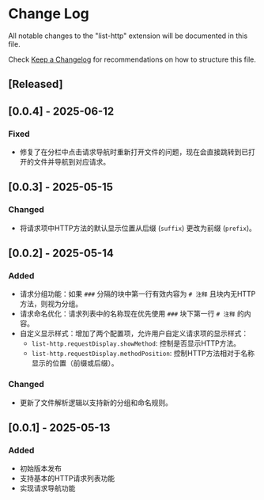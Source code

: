 # Change Log

All notable changes to the "list-http" extension will be documented in this file.

Check [Keep a Changelog](http://keepachangelog.com/) for recommendations on how to structure this file.

## [Released]

## [0.0.4] - 2025-06-12
### Fixed
- 修复了在分栏中点击请求导航时重新打开文件的问题，现在会直接跳转到已打开的文件并导航到对应请求。

## [0.0.3] - 2025-05-15
### Changed
- 将请求项中HTTP方法的默认显示位置从后缀 (`suffix`) 更改为前缀 (`prefix`)。

## [0.0.2] - 2025-05-14
### Added
- 请求分组功能：如果 `###` 分隔的块中第一行有效内容为 `# 注释` 且块内无HTTP方法，则视为分组。
- 请求命名优化：请求列表中的名称现在优先使用 `###` 块下第一行 `# 注释` 的内容。
- 自定义显示样式：增加了两个配置项，允许用户自定义请求项的显示样式：
  - `list-http.requestDisplay.showMethod`: 控制是否显示HTTP方法。
  - `list-http.requestDisplay.methodPosition`: 控制HTTP方法相对于名称显示的位置（前缀或后缀）。

### Changed
- 更新了文件解析逻辑以支持新的分组和命名规则。

## [0.0.1] - 2025-05-13
### Added
- 初始版本发布
- 支持基本的HTTP请求列表功能
- 实现请求导航功能